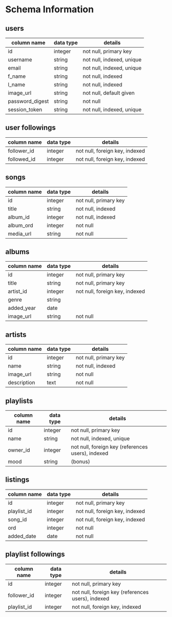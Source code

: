 # Schema Information

## users

|column name     |data type|details                   |
|----------------|---------|--------------------------|
|id              |integer  |not null, primary key     |
|username        |string   |not null, indexed, unique |
|email           |string   |not null, indexed, unique |
|f_name          |string   |not null, indexed         |
|l_name          |string   |not null, indexed         |
|image_url       |string   |not null, default given   |
|password_digest |string   |not null                  |
|session_token   |string   |not null, indexed, unique |

## user followings

|column name |data type|details                        |
|------------|---------|-------------------------------|
|follower_id |integer  |not null, foreign key, indexed |
|followed_id |integer  |not null, foreign key, indexed |

## songs

|column name    |data type|details               |
|---------------|---------|----------------------|
|id             |integer  |not null, primary key |
|title          |string   |not null, indexed     |
|album_id       |integer  |not null, indexed     |
|album_ord      |integer  |not null              |
|media_url      |string   |not null              |

## albums

|column name|data type|details                        |
|-----------|---------|-------------------------------|
|id         |integer  |not null, primary key          |
|title      |string   |not null, primary key          |
|artist_id  |integer  |not null, foreign key, indexed |
|genre      |string   |                               |
|added_year |date     |                               |
|image_url  |string   |not null                       |

## artists

|column name |data type|details               |
|------------|---------|----------------------|
|id          |integer  |not null, primary key |
|name        |string   |not null, indexed     |
|image_url   |string   |not null              |
|description |text     |not null              |

## playlists

|column name|data type|details                                           |
|-----------|---------|--------------------------------------------------|
|id         |integer  |not null, primary key                             |
|name       |string   |not null, indexed, unique                         |
|owner_id   |integer  |not null, foreign key (references users), indexed |
|mood       |string   |(bonus)                                           |

## listings

|column name |data type|details                         |
|------------|---------|--------------------------------|
|id          |integer  |not null, primary key           |
|playlist_id |integer  |not null, foreign key, indexed  |
|song_id     |integer  |not null, foreign key, indexed  |
|ord         |integer  |not null                        |
|added_date  |date     |not null                        |

## playlist followings

|column name  |data type|details                                           |
|-------------|---------|--------------------------------------------------|
|id           |integer  |not null, primary key                             |
|follower_id  |integer  |not null, foreign key (references users), indexed |
|playlist_id  |integer  |not null, foreign key, indexed                    |
